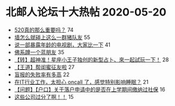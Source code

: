 # 北邮人论坛十大热帖 2020-05-20

- [520真的那么重要吗？](https://bbs.byr.cn/article/Feeling/3145802) 74
- [墙怎么就碰上这么一群猪队友](https://bbs.byr.cn/article/Picture/3257292) 55
- [说一部暴露年龄的电视剧，大家比一下](https://bbs.byr.cn/article/TV/181915) 41
- [佛系蹲一个蓝朋友](https://bbs.byr.cn/article/Talking/6196991) 35
- [【转】超神准！星座小王子独创的新型占卜、來一起試玩一下！](https://bbs.byr.cn/article/Constellations/326533) 28
- [【王道】帮闺蜜征友啦](https://bbs.byr.cn/article/Friends/1960478) 27
- [盲报的失败率有多高](https://bbs.byr.cn/article/AimGraduate/1189856) 22
- [在IT行业工作，太担心 oncall 了，感觉特别影响睡眠？](https://bbs.byr.cn/article/WorkLife/1145178) 21
- [【问题】【户口】关于落户申请中的是否在上学期间缴纳过社保](https://bbs.byr.cn/article/Job/2085688) 16
- [这些公司过分了啊！！](https://bbs.byr.cn/article/MobileInternet/9189) 15


